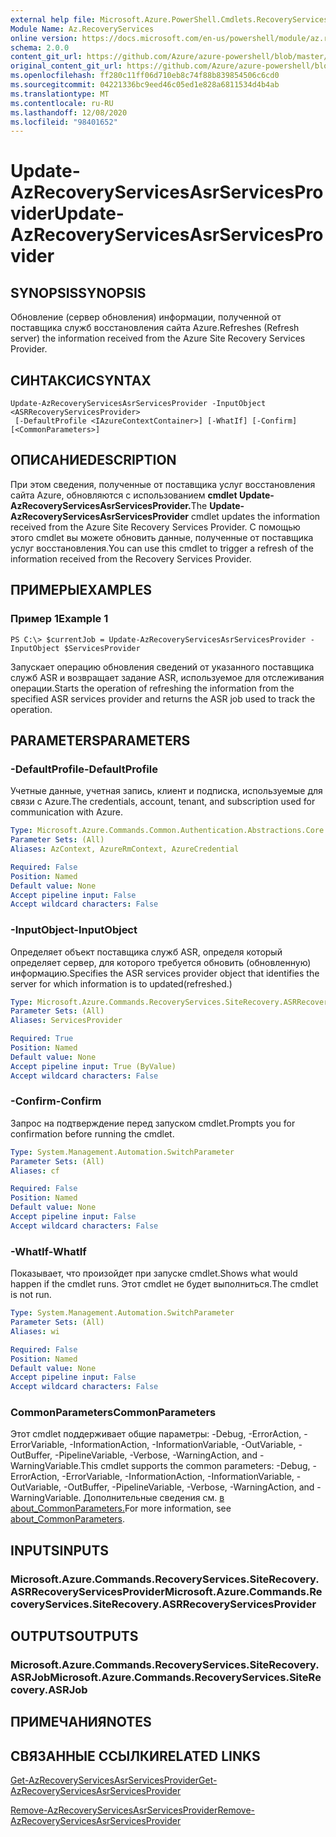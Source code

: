 ```yaml
---
external help file: Microsoft.Azure.PowerShell.Cmdlets.RecoveryServices.SiteRecovery.dll-Help.xml
Module Name: Az.RecoveryServices
online version: https://docs.microsoft.com/en-us/powershell/module/az.recoveryservices/update-azrecoveryservicesasrservicesprovider
schema: 2.0.0
content_git_url: https://github.com/Azure/azure-powershell/blob/master/src/RecoveryServices/RecoveryServices/help/Update-AzRecoveryServicesAsrServicesProvider.md
original_content_git_url: https://github.com/Azure/azure-powershell/blob/master/src/RecoveryServices/RecoveryServices/help/Update-AzRecoveryServicesAsrServicesProvider.md
ms.openlocfilehash: ff280c11ff06d710eb8c74f88b839854506c6cd0
ms.sourcegitcommit: 04221336bc9eed46c05ed1e828a6811534d4b4ab
ms.translationtype: MT
ms.contentlocale: ru-RU
ms.lasthandoff: 12/08/2020
ms.locfileid: "98401652"
---
```

# <span data-ttu-id="4ba93-101">Update-AzRecoveryServicesAsrServicesProvider</span><span class="sxs-lookup"><span data-stu-id="4ba93-101">Update-AzRecoveryServicesAsrServicesProvider</span></span>

## <span data-ttu-id="4ba93-102">SYNOPSIS</span><span class="sxs-lookup"><span data-stu-id="4ba93-102">SYNOPSIS</span></span>
<span data-ttu-id="4ba93-103">Обновление (сервер обновления) информации, полученной от поставщика служб восстановления сайта Azure.</span><span class="sxs-lookup"><span data-stu-id="4ba93-103">Refreshes (Refresh server) the information received from the Azure Site Recovery Services Provider.</span></span>

## <span data-ttu-id="4ba93-104">СИНТАКСИС</span><span class="sxs-lookup"><span data-stu-id="4ba93-104">SYNTAX</span></span>

```
Update-AzRecoveryServicesAsrServicesProvider -InputObject <ASRRecoveryServicesProvider>
 [-DefaultProfile <IAzureContextContainer>] [-WhatIf] [-Confirm] [<CommonParameters>]
```

## <span data-ttu-id="4ba93-105">ОПИСАНИЕ</span><span class="sxs-lookup"><span data-stu-id="4ba93-105">DESCRIPTION</span></span>
<span data-ttu-id="4ba93-106">При этом сведения, полученные от поставщика услуг восстановления сайта Azure, обновляются с использованием **cmdlet Update-AzRecoveryServicesAsrServicesProvider.**</span><span class="sxs-lookup"><span data-stu-id="4ba93-106">The **Update-AzRecoveryServicesAsrServicesProvider** cmdlet updates the information received from the Azure Site Recovery Services Provider.</span></span> <span data-ttu-id="4ba93-107">С помощью этого cmdlet вы можете обновить данные, полученные от поставщика услуг восстановления.</span><span class="sxs-lookup"><span data-stu-id="4ba93-107">You can use this cmdlet to trigger a refresh of the information received from the Recovery Services Provider.</span></span>

## <span data-ttu-id="4ba93-108">ПРИМЕРЫ</span><span class="sxs-lookup"><span data-stu-id="4ba93-108">EXAMPLES</span></span>

### <span data-ttu-id="4ba93-109">Пример 1</span><span class="sxs-lookup"><span data-stu-id="4ba93-109">Example 1</span></span>
```
PS C:\> $currentJob = Update-AzRecoveryServicesAsrServicesProvider -InputObject $ServicesProvider
```

<span data-ttu-id="4ba93-110">Запускает операцию обновления сведений от указанного поставщика служб ASR и возвращает задание ASR, используемое для отслеживания операции.</span><span class="sxs-lookup"><span data-stu-id="4ba93-110">Starts the operation of refreshing the information from the specified ASR services provider and returns the ASR job used to track the operation.</span></span>

## <span data-ttu-id="4ba93-111">PARAMETERS</span><span class="sxs-lookup"><span data-stu-id="4ba93-111">PARAMETERS</span></span>

### <span data-ttu-id="4ba93-112">-DefaultProfile</span><span class="sxs-lookup"><span data-stu-id="4ba93-112">-DefaultProfile</span></span>
<span data-ttu-id="4ba93-113">Учетные данные, учетная запись, клиент и подписка, используемые для связи с Azure.</span><span class="sxs-lookup"><span data-stu-id="4ba93-113">The credentials, account, tenant, and subscription used for communication with Azure.</span></span>


```yaml
Type: Microsoft.Azure.Commands.Common.Authentication.Abstractions.Core.IAzureContextContainer
Parameter Sets: (All)
Aliases: AzContext, AzureRmContext, AzureCredential

Required: False
Position: Named
Default value: None
Accept pipeline input: False
Accept wildcard characters: False
```

### <span data-ttu-id="4ba93-114">-InputObject</span><span class="sxs-lookup"><span data-stu-id="4ba93-114">-InputObject</span></span>
<span data-ttu-id="4ba93-115">Определяет объект поставщика служб ASR, определя который определяет сервер, для которого требуется обновить (обновленную) информацию.</span><span class="sxs-lookup"><span data-stu-id="4ba93-115">Specifies the ASR services provider object that identifies the server for which information is to updated(refreshed.)</span></span>

```yaml
Type: Microsoft.Azure.Commands.RecoveryServices.SiteRecovery.ASRRecoveryServicesProvider
Parameter Sets: (All)
Aliases: ServicesProvider

Required: True
Position: Named
Default value: None
Accept pipeline input: True (ByValue)
Accept wildcard characters: False
```

### <span data-ttu-id="4ba93-116">-Confirm</span><span class="sxs-lookup"><span data-stu-id="4ba93-116">-Confirm</span></span>
<span data-ttu-id="4ba93-117">Запрос на подтверждение перед запуском cmdlet.</span><span class="sxs-lookup"><span data-stu-id="4ba93-117">Prompts you for confirmation before running the cmdlet.</span></span>

```yaml
Type: System.Management.Automation.SwitchParameter
Parameter Sets: (All)
Aliases: cf

Required: False
Position: Named
Default value: None
Accept pipeline input: False
Accept wildcard characters: False
```

### <span data-ttu-id="4ba93-118">-WhatIf</span><span class="sxs-lookup"><span data-stu-id="4ba93-118">-WhatIf</span></span>
<span data-ttu-id="4ba93-119">Показывает, что произойдет при запуске cmdlet.</span><span class="sxs-lookup"><span data-stu-id="4ba93-119">Shows what would happen if the cmdlet runs.</span></span> <span data-ttu-id="4ba93-120">Этот cmdlet не будет выполниться.</span><span class="sxs-lookup"><span data-stu-id="4ba93-120">The cmdlet is not run.</span></span>

```yaml
Type: System.Management.Automation.SwitchParameter
Parameter Sets: (All)
Aliases: wi

Required: False
Position: Named
Default value: None
Accept pipeline input: False
Accept wildcard characters: False
```

### <span data-ttu-id="4ba93-121">CommonParameters</span><span class="sxs-lookup"><span data-stu-id="4ba93-121">CommonParameters</span></span>
<span data-ttu-id="4ba93-122">Этот cmdlet поддерживает общие параметры: -Debug, -ErrorAction, -ErrorVariable, -InformationAction, -InformationVariable, -OutVariable, -OutBuffer, -PipelineVariable, -Verbose, -WarningAction, and -WarningVariable.</span><span class="sxs-lookup"><span data-stu-id="4ba93-122">This cmdlet supports the common parameters: -Debug, -ErrorAction, -ErrorVariable, -InformationAction, -InformationVariable, -OutVariable, -OutBuffer, -PipelineVariable, -Verbose, -WarningAction, and -WarningVariable.</span></span> <span data-ttu-id="4ba93-123">Дополнительные сведения см. [в about_CommonParameters.](http://go.microsoft.com/fwlink/?LinkID=113216)</span><span class="sxs-lookup"><span data-stu-id="4ba93-123">For more information, see [about_CommonParameters](http://go.microsoft.com/fwlink/?LinkID=113216).</span></span>

## <span data-ttu-id="4ba93-124">INPUTS</span><span class="sxs-lookup"><span data-stu-id="4ba93-124">INPUTS</span></span>

### <span data-ttu-id="4ba93-125">Microsoft.Azure.Commands.RecoveryServices.SiteRecovery.ASRRecoveryServicesProvider</span><span class="sxs-lookup"><span data-stu-id="4ba93-125">Microsoft.Azure.Commands.RecoveryServices.SiteRecovery.ASRRecoveryServicesProvider</span></span>

## <span data-ttu-id="4ba93-126">OUTPUTS</span><span class="sxs-lookup"><span data-stu-id="4ba93-126">OUTPUTS</span></span>

### <span data-ttu-id="4ba93-127">Microsoft.Azure.Commands.RecoveryServices.SiteRecovery.ASRJob</span><span class="sxs-lookup"><span data-stu-id="4ba93-127">Microsoft.Azure.Commands.RecoveryServices.SiteRecovery.ASRJob</span></span>

## <span data-ttu-id="4ba93-128">ПРИМЕЧАНИЯ</span><span class="sxs-lookup"><span data-stu-id="4ba93-128">NOTES</span></span>

## <span data-ttu-id="4ba93-129">СВЯЗАННЫЕ ССЫЛКИ</span><span class="sxs-lookup"><span data-stu-id="4ba93-129">RELATED LINKS</span></span>

[<span data-ttu-id="4ba93-130">Get-AzRecoveryServicesAsrServicesProvider</span><span class="sxs-lookup"><span data-stu-id="4ba93-130">Get-AzRecoveryServicesAsrServicesProvider</span></span>](./Get-AzRecoveryServicesAsrServicesProvider.md)

[<span data-ttu-id="4ba93-131">Remove-AzRecoveryServicesAsrServicesProvider</span><span class="sxs-lookup"><span data-stu-id="4ba93-131">Remove-AzRecoveryServicesAsrServicesProvider</span></span>](./Remove-AzRecoveryServicesAsrServicesProvider.md)
